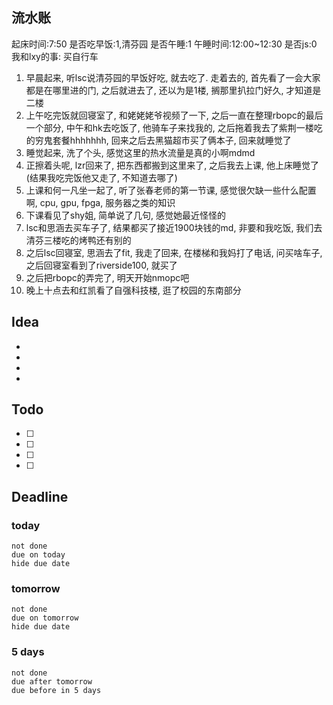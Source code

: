 ## 流水账
起床时间:7:50
是否吃早饭:1,清芬园
是否午睡:1
午睡时间:12:00~12:30
是否js:0
我和lxy的事: 买自行车
1. 早晨起来, 听lsc说清芬园的早饭好吃, 就去吃了. 走着去的, 首先看了一会大家都是在哪里进的门, 之后就进去了, 还以为是1楼, 搁那里扒拉门好久, 才知道是二楼
2. 上午吃完饭就回寝室了, 和姥姥姥爷视频了一下, 之后一直在整理rbopc的最后一个部分, 中午和hk去吃饭了, 他骑车子来找我的, 之后拖着我去了紫荆一楼吃的穷鬼套餐hhhhhhh, 回来之后去黑猫超市买了俩本子, 回来就睡觉了
3. 睡觉起来, 洗了个头, 感觉这里的热水流量是真的小啊mdmd
4. 正擦着头呢, lzr回来了, 把东西都搬到这里来了, 之后我去上课, 他上床睡觉了(结果我吃完饭他又走了, 不知道去哪了)
5. 上课和何一凡坐一起了, 听了张春老师的第一节课, 感觉很欠缺一些什么配置啊, cpu, gpu, fpga, 服务器之类的知识
6. 下课看见了shy姐, 简单说了几句, 感觉她最近怪怪的
7. lsc和思涵去买车子了, 结果都买了接近1900块钱的md, 非要和我吃饭, 我们去清芬三楼吃的烤鸭还有别的
8. 之后lsc回寝室, 思涵去了fit, 我走了回来, 在楼梯和我妈打了电话, 问买啥车子, 之后回寝室看到了riverside100, 就买了
9. 之后把rbopc的弄完了, 明天开始nmopc吧
10. 晚上十点去和红凯看了自强科技楼, 逛了校园的东南部分

## Idea
- 
- 
- 
- 

## Todo
- [ ] 
- [ ] 
- [ ] 
- [ ] 

## Deadline
### today
```tasks
not done
due on today
hide due date
```
### tomorrow
```tasks
not done
due on tomorrow
hide due date
```
### 5 days
```tasks
not done
due after tomorrow
due before in 5 days
```
